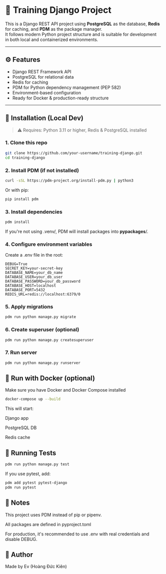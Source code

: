 # 🌱 Training Django Project

This is a Django REST API project using **PostgreSQL** as the database, **Redis** for caching, and **PDM** as the package manager.  
It follows modern Python project structure and is suitable for development in both local and containerized environments.

---

## ⚙️ Features

- Django REST Framework API
- PostgreSQL for relational data
- Redis for caching
- PDM for Python dependency management (PEP 582)
- Environment-based configuration
- Ready for Docker & production-ready structure

---

## 🚀 Installation (Local Dev)

> ⚠️ Requires: Python 3.11 or higher, Redis & PostgreSQL installed

### 1. Clone this repo

```bash
git clone https://github.com/your-username/training-django.git
cd training-django
```

### 2. Install PDM (if not installed)

```bash
curl -sSL https://pdm-project.org/install-pdm.py | python3
```

Or with pip:

```bash
pip install pdm
```

### 3. Install dependencies

```bash
pdm install
```

If you're not using .venv/, PDM will install packages into __pypackages__/.

### 4. Configure environment variables
Create a .env file in the root:

```env
DEBUG=True
SECRET_KEY=your-secret-key
DATABASE_NAME=your_db_name
DATABASE_USER=your_db_user
DATABASE_PASSWORD=your_db_password
DATABASE_HOST=localhost
DATABASE_PORT=5432
REDIS_URL=redis://localhost:6379/0
```

### 5. Apply migrations

```bash
pdm run python manage.py migrate
```

### 6. Create superuser (optional)

```bash
pdm run python manage.py createsuperuser
```

### 7. Run server

```bash
pdm run python manage.py runserver
```

## 🐳 Run with Docker (optional)
Make sure you have Docker and Docker Compose installed

```bash
docker-compose up --build
```

This will start:

Django app

PostgreSQL DB

Redis cache

## 🧪 Running Tests
```bash
pdm run python manage.py test
```
If you use pytest, add:

```bash
pdm add pytest pytest-django
pdm run pytest
```

## 📝 Notes
This project uses PDM instead of pip or pipenv.

All packages are defined in pyproject.toml

For production, it's recommended to use .env with real credentials and disable DEBUG.

## 👤 Author
Made by Ev (Hoàng Đức Kiên)
